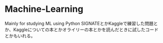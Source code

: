 # Machine-Learning
Mainly for studying ML using Python
SIGNATEとかKaggleで練習した問題とか、Kaggleについての本とかオライリーの本とかを読んだときに試したコードとかもいれる。
